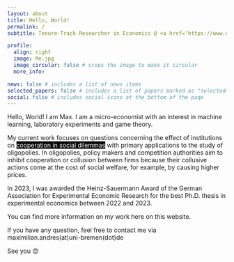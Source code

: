```yaml
---
layout: about
title: Hello, World!
permalink: /
subtitle: Tenure-Track Researcher in Economics @ <a href='https://www.uni-bremen.de/en/'>Universität Bremen</a>

profile:
  align: right
  image: Me.jpg
  image_circular: false # crops the image to make it circular
  more_info: 

news: false # includes a list of news items
selected_papers: false # includes a list of papers marked as "selected={true}"
social: false # includes social icons at the bottom of the page
---
```


Hello, World! I am Max. I am a micro-economist with an interest in machine learning, laboratory experiments and game theory.

My current work focuses on questions concerning the effect of institutions on <span style="background-color:black; color:white;">cooperation in social dilemmas</span> with primary applications to the study of oligopolies. 
In oligopolies, policy makers and competition authorities aim to inhibit cooperation or collusion between firms because their collusive actions come at the cost of social welfare, for example, by causing higher prices. 

In 2023, I was awarded the Heinz-Sauermann Award of the German Association for Experimental Economic Research for the best Ph.D. thesis in experimental economics between 2022 and 2023.

You can find more information on my work here on this website.

If you have any question, feel free to contact me via maximilian.andres(at)uni-bremen(dot)de

See you 😊
